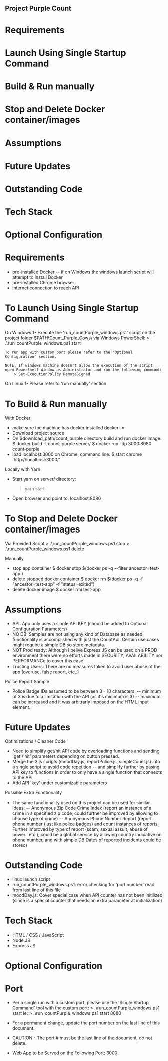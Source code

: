 ## Project Purple Count ##

# Requirements
# Launch Using Single Startup Command
# Build & Run manually
# Stop and Delete Docker container/images
# Assumptions
# Future Updates
# Outstanding Code
# Tech Stack
# Optional Configuration

# Requirements
- pre-installed Docker
-- if on Windows the windows launch script will attempt to install Docker
- pre-installed Chrome browser
- internet connection to reach API

# To Launch Using Single Startup Command
On Windows
1- Execute the 'run_countPurple_windows.ps1' script on the project folder $PATH\Count_Purple_Cows\ via Windows PowerShell:
        > .\run_countPurple_windows.ps1 start
    
    To run app with custom port please refer to the 'Optional Configuration' section.

    NOTE: If windows machine doesn't allow the execution of the script open PowerShell Window as Administrator and run the following command:
        > Set-ExecutionPolicy RemoteSigned

On Linux
1- Please refer to 'run manually' section

# To Build & Run manually
With Docker
- make sure the machine has docker installed
    docker -v
- Download project source
- On $download_path/count_purple directory build and run docker image:
    $ docker build -t count-purple server/
    $ docker run -dp 3000:8080 count-purple
- load localhost:3000 on Chrome, command line:
    $ start chrome 'http://localhost:3000/'

Locally with Yarn
- Start yarn on server/ directory:
    > yarn start
- Open browser and point to: localhost:8080

# To Stop and Delete Docker container/images
Via Provided Script
    > .\run_countPurple_windows.ps1 stop
    > .\run_countPurple_windows.ps1 delete

Manually
- stop app container
    $ docker stop $(docker ps -q --filter ancestor=test-app )   
- delete stopped docker container
    $ docker rm $(docker ps -q -f "ancestor=test-app" -f "status=exited")
- delete docker image
    $ docker rmi test-app

# Assumptions
- API:  App only uses a single API KEY (should be added to Optional Configuration Parameters)
- NO DB:  Samples are not using any kind of Database as needed functionality is accomplished with just the CountApi.  Certain use cases might require a simple DB so store metadata.
- NOT Prod ready:  Although I belive Express JS can be used on a PROD environment there were no efforts made in SECURITY, AVAILABILITY nor PERFORMANCe to cover this case.
- Trusting Users:  There are no measures taken to avoid user abuse of the app (overuse, false report, etc..)

Police Report Sample
- Police Badge IDs assumed to be between 3 - 10 characters.
-- minimum of 3 is due to a limitation with the API (as it's minimum is 3)
-- maximum can be increased and it was arbitrarly imposed on the HTML input element.

# Future Updates
Optimizations / Cleaner Code
- Need to simplify get/hit API code by overloading functions and sending 'get'/'hit' parameters depending on button pressed.
- Merge the 3 js scripts (moodDay.js, reportPolice.js, simpleCount.js) into a single script to avoid code repetition
-- and simplify further by pasing API key to functions in order to only have a single function that connects to the API
- Add API 'key' under customizable parameters

Possible Extra Functionality
- The same functionality used on this project can be used for similar ideas:
-- Anonymous Zip Code Crime Index (report an instance of a crime in a specified zip code, could further be improved by allowing to choose type of crime)
-- Anonymous Phone Number Report (report phone number (just like police badges) and count instances of reports.  Further improved by type of 
   report (scam, sexual assult, abuse of power.. etc.), could be a global service by allowing country indicative on phone number, and with simple DB 
   Dates of reported incidents could be stored)


# Outstanding Code
- linux launch script
- run_countPurple_windows.ps1: error checking for 'port number' read from last line of this file
- moodDay.js: Cover special case when API counter has not been initilized (since is a special counter that needs an extra parameter at initialization) 

# Tech Stack
- HTML / CSS / JavaScript
- Node.JS
- Express JS

# Optional Configuration
# Port
- Per a single run with a custom port, please use the 'Single Startup Command' tool with the custom port:
        > .\run_countPurple_windows.ps1 start <custom-port>
    ie:
        > .\run_countPurple_windows.ps1 start 8080

- For a permanent change, update the port number on the last line of this document.
- CAUTION - The port # must be the last line of the document, do not delete.
- Web App to be Served on the Following Port:
3000